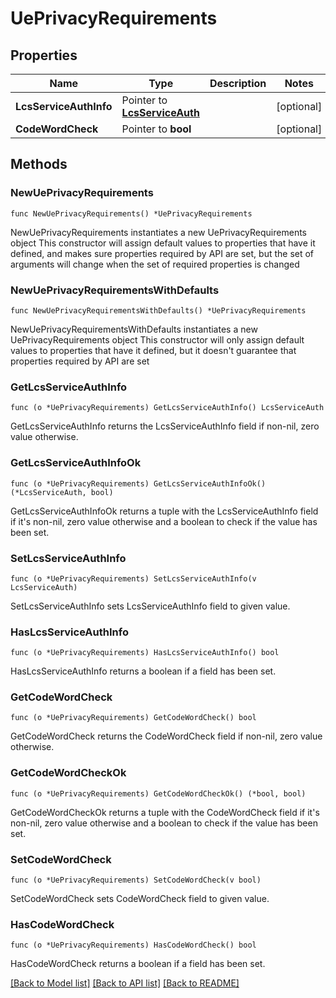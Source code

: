 # UePrivacyRequirements

## Properties

Name | Type | Description | Notes
------------ | ------------- | ------------- | -------------
**LcsServiceAuthInfo** | Pointer to [**LcsServiceAuth**](LcsServiceAuth.md) |  | [optional] 
**CodeWordCheck** | Pointer to **bool** |  | [optional] 

## Methods

### NewUePrivacyRequirements

`func NewUePrivacyRequirements() *UePrivacyRequirements`

NewUePrivacyRequirements instantiates a new UePrivacyRequirements object
This constructor will assign default values to properties that have it defined,
and makes sure properties required by API are set, but the set of arguments
will change when the set of required properties is changed

### NewUePrivacyRequirementsWithDefaults

`func NewUePrivacyRequirementsWithDefaults() *UePrivacyRequirements`

NewUePrivacyRequirementsWithDefaults instantiates a new UePrivacyRequirements object
This constructor will only assign default values to properties that have it defined,
but it doesn't guarantee that properties required by API are set

### GetLcsServiceAuthInfo

`func (o *UePrivacyRequirements) GetLcsServiceAuthInfo() LcsServiceAuth`

GetLcsServiceAuthInfo returns the LcsServiceAuthInfo field if non-nil, zero value otherwise.

### GetLcsServiceAuthInfoOk

`func (o *UePrivacyRequirements) GetLcsServiceAuthInfoOk() (*LcsServiceAuth, bool)`

GetLcsServiceAuthInfoOk returns a tuple with the LcsServiceAuthInfo field if it's non-nil, zero value otherwise
and a boolean to check if the value has been set.

### SetLcsServiceAuthInfo

`func (o *UePrivacyRequirements) SetLcsServiceAuthInfo(v LcsServiceAuth)`

SetLcsServiceAuthInfo sets LcsServiceAuthInfo field to given value.

### HasLcsServiceAuthInfo

`func (o *UePrivacyRequirements) HasLcsServiceAuthInfo() bool`

HasLcsServiceAuthInfo returns a boolean if a field has been set.

### GetCodeWordCheck

`func (o *UePrivacyRequirements) GetCodeWordCheck() bool`

GetCodeWordCheck returns the CodeWordCheck field if non-nil, zero value otherwise.

### GetCodeWordCheckOk

`func (o *UePrivacyRequirements) GetCodeWordCheckOk() (*bool, bool)`

GetCodeWordCheckOk returns a tuple with the CodeWordCheck field if it's non-nil, zero value otherwise
and a boolean to check if the value has been set.

### SetCodeWordCheck

`func (o *UePrivacyRequirements) SetCodeWordCheck(v bool)`

SetCodeWordCheck sets CodeWordCheck field to given value.

### HasCodeWordCheck

`func (o *UePrivacyRequirements) HasCodeWordCheck() bool`

HasCodeWordCheck returns a boolean if a field has been set.


[[Back to Model list]](../README.md#documentation-for-models) [[Back to API list]](../README.md#documentation-for-api-endpoints) [[Back to README]](../README.md)


